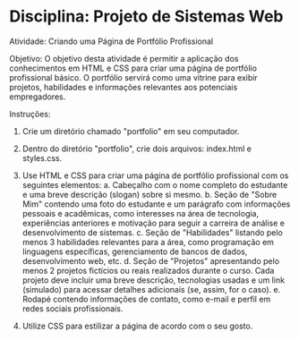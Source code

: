 # Disciplina: Projeto de Sistemas Web

Atividade: Criando uma Página de Portfólio Profissional

Objetivo: O objetivo desta atividade é permitir a aplicação dos
conhecimentos em HTML e CSS para criar uma página de portfólio
profissional básico. O portfólio servirá como uma vitrine para exibir
projetos, habilidades e informações relevantes aos potenciais
empregadores.

Instruções:

1. Crie um diretório chamado "portfolio" em seu computador.

2. Dentro do diretório "portfolio", crie dois arquivos: index.html e
styles.css.

3. Use HTML e CSS para criar uma página de portfólio profissional
com os seguintes elementos:
a. Cabeçalho com o nome completo do estudante e uma breve
descrição (slogan) sobre si mesmo.
b. Seção de "Sobre Mim" contendo uma foto do estudante e um
parágrafo com informações pessoais e acadêmicas, como
interesses na área de tecnologia, experiências anteriores e
motivação para seguir a carreira de análise e desenvolvimento de
sistemas.
c. Seção de "Habilidades" listando pelo menos 3 habilidades
relevantes para a área, como programação em linguagens
específicas, gerenciamento de bancos de dados,
desenvolvimento web, etc.
d. Seção de "Projetos" apresentando pelo menos 2 projetos
fictícios ou reais realizados durante o curso. Cada projeto deve
incluir uma breve descrição, tecnologias usadas e um link
(simulado) para acessar detalhes adicionais (se, assim, for o caso).
e. Rodapé contendo informações de contato, como e-mail e
perfil em redes sociais profissionais.

4. Utilize CSS para estilizar a página de acordo com o seu gosto.

